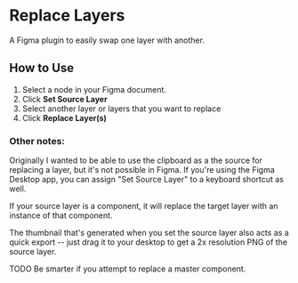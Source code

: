 # Replace Layers

A Figma plugin to easily swap one layer with another. 

## How to Use
1. Select a node in your Figma document.
2. Click **Set Source Layer**
3. Select another layer or layers that you want to replace
4. Click **Replace Layer(s)**

### Other notes:
Originally I wanted to be able to use the clipboard as a the source for replacing a layer, but it's not possible in Figma. If you're using the Figma Desktop app, you can assign "Set Source Layer" to a keyboard shortcut as well.

If your source layer is a component, it will replace the target layer with an instance of that component.

The thumbnail that's generated when you set the source layer also acts as a quick export -- just drag it to your desktop to get a 2x resolution PNG of the source layer.

TODO
Be smarter if you attempt to replace a master component. 

